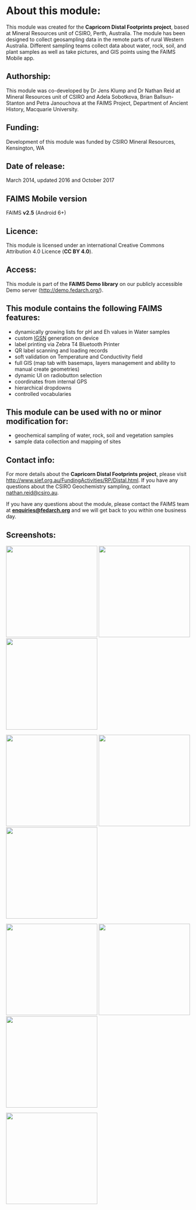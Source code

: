 # About this module:
This module was created for the **Capricorn Distal Footprints project**, based at Mineral Resources unit of CSIRO, Perth, Australia. The module has been designed to collect geosampling data in the remote parts of rural Western Australia. Different sampling teams collect data about water, rock, soil, and plant samples as well as take pictures, and GIS points using the FAIMS Mobile app.

## Authorship:
This module was co-developed by Dr Jens Klump and Dr Nathan Reid at Mineral Resources unit of CSIRO and Adela Sobotkova, Brian Ballsun-Stanton and Petra Janouchova at the FAIMS Project, Department of Ancient History, Macquarie University.

## Funding:
Development of this module was funded by CSIRO Mineral Resources, Kensington, WA

## Date of release:
March 2014, updated 2016 and October 2017

## FAIMS Mobile version
FAIMS **v2.5** (Android 6+)

## Licence:
This module is licensed under an international Creative Commons Attribution 4.0 Licence (**CC BY 4.0**).

## Access:
This module is part of the **FAIMS Demo library** on our publicly accessible Demo server (http://demo.fedarch.org/). 

## This module contains the following FAIMS features:
* dynamically growing lists for pH and Eh values in Water samples
* custom [IGSN](https://github.com/IGSN) generation on device
* label printing via Zebra T4 Bluetooth Printer
* QR label scanning and loading records
* soft validation on Temperature and Conductivity field
* full GIS (map tab with basemaps, layers management and ability to manual create geometries)
* dynamic UI on radiobutton selection
* coordinates from internal GPS
* hierarchical dropdowns
* controlled vocabularies

## This module can be used with no or minor modification for:
* geochemical sampling of water, rock, soil and vegetation samples
* sample data collection and mapping of sites

## Contact info:
For more details about the **Capricorn Distal Footprints project**, please visit http://www.sief.org.au/FundingActivities/RP/Distal.html. If you have any questions about the CSIRO Geochemistry sampling, contact nathan.reid@csiro.au.

If you have any questions about the module, please contact the FAIMS team at **enquiries@fedarch.org** and we will get back to you within one business day.

## Screenshots:

<p align="left">
  <img src="https://github.com/FAIMS/CSIRO-Geochemistry-Sampling/blob/master/Screenshots/Screenshot_20170912-105946.png" width="250"/>
  <img src="https://github.com/FAIMS/CSIRO-Geochemistry-Sampling/blob/master/Screenshots/Screenshot_20170912-110105.png" width="250"/>
  <img src="https://github.com/FAIMS/CSIRO-Geochemistry-Sampling/blob/master/Screenshots/Screenshot_20170912-110117.png" width="250"/>
</p>

<p align="left">
  <img src="https://github.com/FAIMS/CSIRO-Geochemistry-Sampling/blob/master/Screenshots/Screenshot_20170912-110130.png" width="250"/>
  <img src="https://github.com/FAIMS/CSIRO-Geochemistry-Sampling/blob/master/Screenshots/Screenshot_20170912-110226.png" width="250"/>
  <img src="https://github.com/FAIMS/CSIRO-Geochemistry-Sampling/blob/master/Screenshots/Screenshot_20170912-110231.png" width="250"/>
</p>

<p align="left">
  <img src="https://github.com/FAIMS/CSIRO-Geochemistry-Sampling/blob/master/Screenshots/Screenshot_20171109-122809[1].png" width="250"/>
  <img src="https://github.com/FAIMS/CSIRO-Geochemistry-Sampling/blob/master/Screenshots/Screenshot_20171109-122821[1].png" width="250"/>
  <img src="https://github.com/FAIMS/CSIRO-Geochemistry-Sampling/blob/master/Screenshots/Screenshot_20171109-122844[1].png" width="250"/>
</p>
<p align="left">
  <img src="https://github.com/FAIMS/CSIRO-Geochemistry-Sampling/blob/master/Screenshots/Screenshot_20171109-122943[1].png" width="250"/>
  </p>

